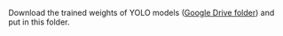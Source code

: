 Download the trained weights of YOLO models ([Google Drive folder](https://drive.google.com/file/d/1t-bF6Yux3-RmOM7eDYbnXSlHcyLTydGx/view?usp=sharing)) and put in this folder.
